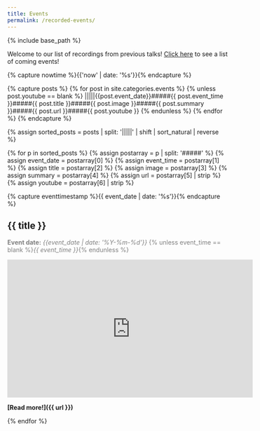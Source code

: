 ```yaml
---
title: Events
permalink: /recorded-events/
---
```

{% include base_path %}

Welcome to our list of recordings from previous talks! [Click here](/recorded-events/) to see  a list of coming events!

<!-- NOTE! NEW NEWS ARE ADDED AS POSTS IN events/_posts! //-->
<!-- THIS FILE NEEDS EDITING ONLY IF THE PRESENTATION OF THE EVENTS NEED TO CHANGE. //-->

{% capture nowtime %}{{'now' | date: '%s'}}{% endcapture %}

{% capture posts %}
  {% for post in site.categories.events %}
    {% unless post.youtube == blank %}
    |||||{{post.event_date}}#####{{ post.event_time }}#####{{ post.title }}#####{{ post.image }}#####{{ post.summary }}#####{{ post.url  }}#####{{ post.youtube }}
    {% endunless %}
  {% endfor %}
{% endcapture %}

{% assign sorted_posts = posts | split: '|||||' | shift |  sort_natural | reverse %}

{% for p in sorted_posts %}
{% assign postarray = p | split: '#####' %}
{% assign event_date = postarray[0] %}
{% assign event_time = postarray[1] %}
{% assign title = postarray[2] %}
{% assign image = postarray[3] %}
{% assign summary = postarray[4] %}
{% assign url = postarray[5] | strip %}
{% assign youtube = postarray[6] | strip %}

{% capture eventtimestamp %}{{ event_date | date: '%s'}}{% endcapture %}

## {{ title }}

<span style="color:grey;">**Event date:** *{{event_date | date: '%Y-%m-%d'}}* {% unless event_time == blank %}*{{ event_time }}*{% endunless %}</span>

<iframe width="560" height="315" src="https://www.youtube.com/embed/{{ youtube }}" title="YouTube video player" frameborder="0" allow="accelerometer; autoplay; clipboard-write; encrypted-media; gyroscope; picture-in-picture; web-share" referrerpolicy="strict-origin-when-cross-origin" allowfullscreen></iframe>
<br />

**[Read more!]({{ url }})**

{% endfor %}

